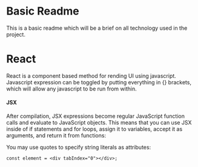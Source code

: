# Basic Readme

This is a basic readme which will be a brief on all technology used in the project.

# React

React is a component based method for rending UI using javascript. Javascript expression can be toggled by putting everything in {} brackets, which will allow any javascript to be run from within.

#### JSX

After compilation, JSX expressions become regular JavaScript function calls and evaluate to JavaScript objects. This means that you can use JSX inside of if statements and for loops, assign it to variables, accept it as arguments, and return it from functions:

You may use quotes to specify string literals as attributes:

```
const element = <div tabIndex="0"></div>;
```
